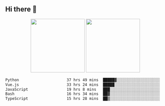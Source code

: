 ## Hi there 👋
<div align="center">
<span>  </span>
<img height="170px" src="https://github-readme-stats.vercel.app/api?username=bigQY&show_icons=true&count_private==true&v=3" /><span>        </span><img height="170px" src="https://github-readme-stats.vercel.app/api/top-langs/?username=bigQY&layout=compact&langs_count=8&v=3" />
<span>  </span>
</div>
<div align="center">

<!--START_SECTION:waka-->

```txt
Python                     37 hrs 49 mins  █████▓░░░░░░░░░░░░░░░░░░░   23.08 %
Vue.js                     33 hrs 24 mins  █████░░░░░░░░░░░░░░░░░░░░   20.39 %
JavaScript                 19 hrs 8 mins   ███░░░░░░░░░░░░░░░░░░░░░░   11.68 %
Bash                       16 hrs 34 mins  ██▓░░░░░░░░░░░░░░░░░░░░░░   10.12 %
TypeScript                 15 hrs 28 mins  ██▒░░░░░░░░░░░░░░░░░░░░░░   09.45 %
```

<!--END_SECTION:waka-->
</div>
